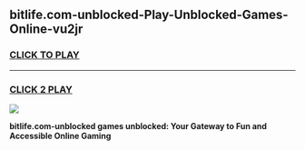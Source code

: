 
## bitlife.com-unblocked-Play-Unblocked-Games-Online-vu2jr
<h3>
<a href="https://premium76.site?title=bitlife.com-unblocked&ref=25A">CLICK TO PLAY</a></h3>
<hr>

<h3>
<a href="https://premium76.site?title=bitlife.com-unblocked&ref=25A">CLICK 2 PLAY</a>
  
</h3>

<a href="https://premium76.site?title=bitlife.com-unblocked&ref=25A"><img src="https://clearcache.store/games.png"></a>


**bitlife.com-unblocked games unblocked: Your Gateway to Fun and Accessible Online Gaming**
